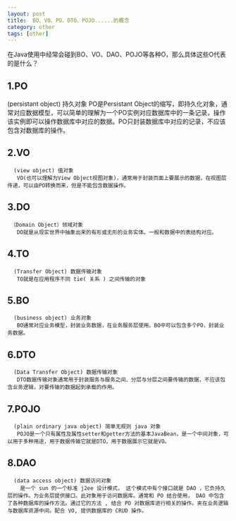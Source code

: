```yaml
---
layout: post
title:  BO、VO、PO、DTO、POJO......的概念
category: other
tags: [other]
---
```


在Java使用中经常会碰到BO、VO、DAO、POJO等各种O，那么具体这些O代表的是什么？

## 1.PO
(persistant object) 持久对象
       PO是Persistant Object的缩写，即持久化对象，通常对应数据模型，可以简单的理解为一个PO实例对应数据库中的一条记录，操作该实例即可以操作数据库中对应的数据。PO只封装数据库中对应的记录，不应该包含对数据库的操作。

## 2.VO
      (view object) 值对象
       VO(也可以理解为View Object视图对象)，通常用于封装页面上要展示的数据，在视图层传递，可以由PO转换而来，但是不能包含数据操作。

## 3.DO
     （Domain Object）领域对象
       DO就是从现实世界中抽象出来的有形或无形的业务实体。一般和数据中的表结构对应。

## 4.TO
      (Transfer Object) 数据传输对象
       TO就是在应用程序不同 tie( 关系 ) 之间传输的对象

## 5.BO
      (business object) 业务对象
       BO通常对应业务模型，封装业务数据，在业务服务层使用。BO中可以包含多个PO，封装业务数据。

## 6.DTO
      (Data Transfer Object) 数据传输对象
       DTO数据传输对象通常用于封装服务与服务之间、分层与分层之间要传输的数据，不应该包含业务逻辑，对要传输的数据起到承载的作用。

## 7.POJO

      (plain ordinary java object) 简单无规则 java 对象
       POJO是一个只有属性及属性setter和getter方法的基本JavaBean，是一个中间对象，可以用于多种用途，用于数据传输它就是DTO，用于数据展示它就是VO。

## 8.DAO
      (data access object) 数据访问对象
        是一个 sun 的一个标准 j2ee 设计模式， 这个模式中有个接口就是 DAO ，它负持久层的操作。为业务层提供接口。此对象用于访问数据库。通常和 PO 结合使用， DAO 中包含了各种数据库的操作方法。通过它的方法 , 结合 PO 对数据库进行相关的操作。夹在业务逻辑与数据库资源中间。配合 VO, 提供数据库的 CRUD 操作。
